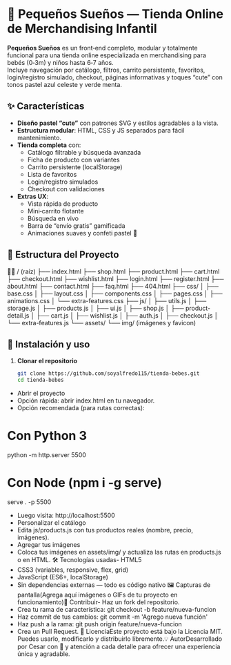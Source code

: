 # 🍼 Pequeños Sueños — Tienda Online de Merchandising Infantil

**Pequeños Sueños** es un front‑end completo, modular y totalmente funcional para una tienda online especializada en merchandising para bebés (0‑3m) y niños hasta 6‑7 años.  
Incluye navegación por catálogo, filtros, carrito persistente, favoritos, login/registro simulado, checkout, páginas informativas y toques “cute” con tonos pastel azul celeste y verde menta.

## ✨ Características

- **Diseño pastel “cute”** con patrones SVG y estilos agradables a la vista.
- **Estructura modular**: HTML, CSS y JS separados para fácil mantenimiento.
- **Tienda completa** con:
  - Catálogo filtrable y búsqueda avanzada
  - Ficha de producto con variantes
  - Carrito persistente (localStorage)
  - Lista de favoritos
  - Login/registro simulados
  - Checkout con validaciones
- **Extras UX**:
  - Vista rápida de producto
  - Mini‑carrito flotante
  - Búsqueda en vivo
  - Barra de “envío gratis” gamificada
  - Animaciones suaves y confeti pastel 🎉

## 📂 Estructura del Proyecto


/ (raíz) ├── index.html ├── shop.html ├── product.html ├── cart.html ├── checkout.html ├── wishlist.html ├── login.html ├── register.html ├── about.html ├── contact.html ├── faq.html ├── 404.html ├── css/ │   ├── base.css │   ├── layout.css │   ├── components.css │   ├── pages.css │   ├── animations.css │   └── extra-features.css ├── js/ │   ├── utils.js │   ├── storage.js │   ├── products.js │   ├── ui.js │   ├── shop.js │   ├── product-detail.js │   ├── cart.js │   ├── wishlist.js │   ├── auth.js │   ├── checkout.js │   └── extra-features.js └── assets/ └── img/ (imágenes y favicon)

## 🚀 Instalación y uso

1. **Clonar el repositorio**
   ```bash
   git clone https://github.com/soyalfredo115/tienda-bebes.git
   cd tienda-bebes


- Abrir el proyecto
- Opción rápida: abrir index.html en tu navegador.
- Opción recomendada (para rutas correctas):
# Con Python 3
python -m http.server 5500
# Con Node (npm i -g serve)
serve . -p 5500
- Luego visita: http://localhost:5500
- Personalizar el catálogo
- Edita js/products.js con tus productos reales (nombre, precio, imágenes).
- Agregar tus imágenes
- Coloca tus imágenes en assets/img/ y actualiza las rutas en products.js o en HTML.
🛠 Tecnologías usadas- HTML5
- CSS3 (variables, responsive, flex, grid)
- JavaScript (ES6+, localStorage)
- Sin dependencias externas — todo es código nativo
🖼 Capturas de pantalla(Agrega aquí imágenes o GIFs de tu proyecto en funcionamiento)🤝 Contribuir- Haz un fork del repositorio.
- Crea tu rama de característica: git checkout -b feature/nueva-funcion
- Haz commit de tus cambios: git commit -m 'Agrego nueva función'
- Haz push a la rama: git push origin feature/nueva-funcion
- Crea un Pull Request.
📜 LicenciaEste proyecto está bajo la Licencia MIT.
Puedes usarlo, modificarlo y distribuirlo libremente.💡 AutorDesarrollado por Cesar con 💙 y atención a cada detalle para ofrecer una experiencia única y agradable.
